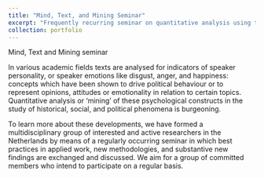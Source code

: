 ```yaml
---
title: "Mind, Text, and Mining Seminar"
excerpt: "Frequently recurring seminar on quantitative analysis using text mining. I am organizing the MTM seminar 4-5 times a year in collaboration with Martijn Schoonvelde (VU University) and Mark Dechesne (Leiden University). Click for more details."
collection: portfolio
---
```


Mind, Text and Mining seminar

In various academic fields texts are analysed for indicators of speaker personality, or speaker emotions like disgust, anger, and happiness: concepts which have been shown to drive political behaviour or to represent opinions, attitudes or emotionality in relation to certain topics. Quantitative analysis or ‘mining’ of these psychological constructs in the study of historical, social, and political phenomena is burgeoning.

To learn more about these developments, we have formed a multidisciplinary group of interested and active researchers in the Netherlands by means of a regularly occurring seminar in which best practices in applied work, new methodologies, and substantive new findings are exchanged and discussed. We aim for a group of committed members who intend to participate on a regular basis.
